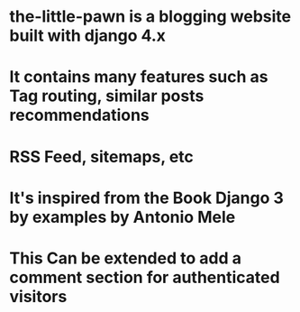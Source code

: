 # the-little-pawn is a blogging website built with django 4.x
# It contains many features such as Tag routing, similar posts recommendations
# RSS Feed, sitemaps, etc

# It's inspired from the Book Django 3 by examples by Antonio Mele

# This Can be extended to add a comment section for authenticated visitors
